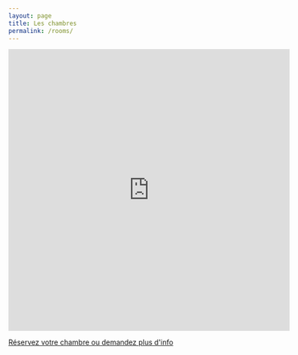 ```yaml
---
layout: page
title: Les chambres
permalink: /rooms/
---
```


<iframe width="560" height="560" src="https://www.youtube.com/embed/hPJS2h1mEmo" frameborder="0" allow="accelerometer; autoplay; encrypted-media; gyroscope; picture-in-picture" allowfullscreen></iframe>

[Réservez votre chambre ou demandez plus d'info](/home/contact)
